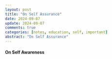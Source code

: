 ```yaml
---
layout: post
title: "On Self Assurance"
date: 2024-09-07
update: 2024-09-07
comments: true
categories: [notes, education, self, important]
abstract: "On Self Assurance"
---
```


#### On Self Awareness
